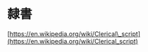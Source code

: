 # 隸書

[https://en.wikipedia.org/wiki/Clerical\_script](https://en.wikipedia.org/wiki/Clerical_script)

